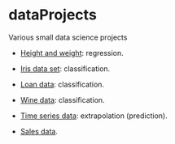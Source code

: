 # dataProjects
Various small data science projects

* [Height and weight](https://github.com/m0baxter/dataProjects/tree/master/heightAndWeight): regression.

* [Iris data set](https://github.com/m0baxter/dataProjects/tree/master/iris): classification.

* [Loan data](https://github.com/m0baxter/dataProjects/tree/master/loanData): classification.

* [Wine data](https://github.com/m0baxter/dataProjects/tree/master/wineData): classification.

* [Time series data](https://github.com/m0baxter/dataProjects/tree/master/timeseries): extrapolation (prediction).

* [Sales data](https://github.com/m0baxter/dataProjects/tree/master/blackfriday).


